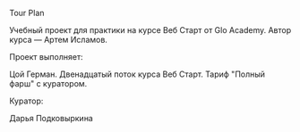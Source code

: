 Tour Plan

Учебный проект для практики на курсе Веб Старт от Glo Academy. Автор курса — Артем Исламов.

Проект выполняет:

Цой Герман. Двенадцатый поток курса Веб Старт. Тариф "Полный фарш" с куратором.

Куратор:

Дарья Подковыркина